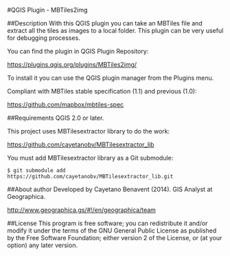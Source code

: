 #QGIS Plugin - MBTiles2img

##Description
With this QGIS plugin you can take an MBTiles file and extract all the tiles as images to a local folder.
This plugin can be very useful for debugging processes.

You can find the plugin in QGIS Plugin Repository:

https://plugins.qgis.org/plugins/MBTiles2img/

To install it you can use the QGIS plugin manager from the Plugins menu.

Compliant with MBTiles stable specification (1.1) and previous (1.0):

https://github.com/mapbox/mbtiles-spec

##Requirements
QGIS 2.0 or later.

This project uses MBTilesextractor library to do the work:

https://github.com/cayetanobv/MBTilesextractor_lib

You must add MBTilesextractor library as a Git submodule:

```
$ git submodule add https://github.com/cayetanobv/MBTilesextractor_lib.git
```

##About author
Developed by Cayetano Benavent (2014).
GIS Analyst at Geographica.

http://www.geographica.gs/#!/en/geographica/team

##License
This program is free software; you can redistribute it and/or modify
it under the terms of the GNU General Public License as published by
the Free Software Foundation; either version 2 of the License, or
(at your option) any later version.
